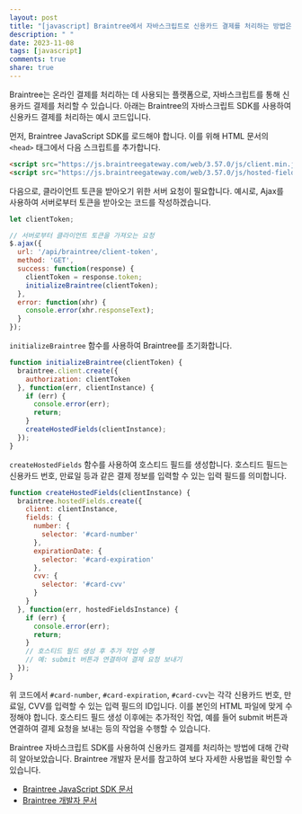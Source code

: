 ```yaml
---
layout: post
title: "[javascript] Braintree에서 자바스크립트로 신용카드 결제를 처리하는 방법은 무엇인가요?"
description: " "
date: 2023-11-08
tags: [javascript]
comments: true
share: true
---
```

Braintree는 온라인 결제를 처리하는 데 사용되는 플랫폼으로, 자바스크립트를 통해 신용카드 결제를 처리할 수 있습니다. 아래는 Braintree의 자바스크립트 SDK를 사용하여 신용카드 결제를 처리하는 예시 코드입니다.

먼저, Braintree JavaScript SDK를 로드해야 합니다. 이를 위해 HTML 문서의 `<head>` 태그에서 다음 스크립트를 추가합니다.
```html
<script src="https://js.braintreegateway.com/web/3.57.0/js/client.min.js"></script>
<script src="https://js.braintreegateway.com/web/3.57.0/js/hosted-fields.min.js"></script>
```

다음으로, 클라이언트 토큰을 받아오기 위한 서버 요청이 필요합니다. 예시로, Ajax를 사용하여 서버로부터 토큰을 받아오는 코드를 작성하겠습니다.
```javascript
let clientToken;

// 서버로부터 클라이언트 토큰을 가져오는 요청
$.ajax({
  url: '/api/braintree/client-token',
  method: 'GET',
  success: function(response) {
    clientToken = response.token;
    initializeBraintree(clientToken);
  },
  error: function(xhr) {
    console.error(xhr.responseText);
  }
});
```

`initializeBraintree` 함수를 사용하여 Braintree를 초기화합니다.
```javascript
function initializeBraintree(clientToken) {
  braintree.client.create({
    authorization: clientToken
  }, function(err, clientInstance) {
    if (err) {
      console.error(err);
      return;
    }
    createHostedFields(clientInstance);
  });
}
```

`createHostedFields` 함수를 사용하여 호스티드 필드를 생성합니다. 호스티드 필드는 신용카드 번호, 만료일 등과 같은 결제 정보를 입력할 수 있는 입력 필드를 의미합니다.
```javascript
function createHostedFields(clientInstance) {
  braintree.hostedFields.create({
    client: clientInstance,
    fields: {
      number: {
        selector: '#card-number'
      },
      expirationDate: {
        selector: '#card-expiration'
      },
      cvv: {
        selector: '#card-cvv'
      }
    }
  }, function(err, hostedFieldsInstance) {
    if (err) {
      console.error(err);
      return;
    }
    // 호스티드 필드 생성 후 추가 작업 수행
    // 예: submit 버튼과 연결하여 결제 요청 보내기
  });
}
```

위 코드에서 `#card-number`, `#card-expiration`, `#card-cvv`는 각각 신용카드 번호, 만료일, CVV를 입력할 수 있는 입력 필드의 ID입니다. 이를 본인의 HTML 파일에 맞게 수정해야 합니다. 호스티드 필드 생성 이후에는 추가적인 작업, 예를 들어 submit 버튼과 연결하여 결제 요청을 보내는 등의 작업을 수행할 수 있습니다.

Braintree 자바스크립트 SDK를 사용하여 신용카드 결제를 처리하는 방법에 대해 간략히 알아보았습니다. Braintree 개발자 문서를 참고하여 보다 자세한 사용법을 확인할 수 있습니다.
- [Braintree JavaScript SDK 문서](https://developers.braintreepayments.com/start/hello-client/javascript/v3)
- [Braintree 개발자 문서](https://developers.braintreepayments.com/)